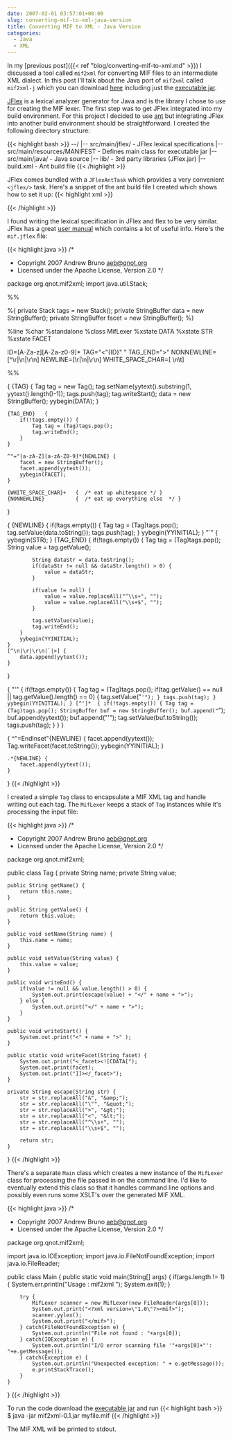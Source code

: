 ```yaml
---
date: 2007-02-01 03:57:01+00:00
slug: converting-mif-to-xml-java-version
title: Converting MIF to XML - Java Version
categories:
  - Java
  - XML
---
```


In my [previous post]({{< ref "blog/converting-mif-to-xml.md" >}}) I discussed a
tool called `mif2xml` for converting MIF files to an intermediate XML dialect.
In this post I'll talk about the Java port of `mif2xml` called `mif2xml-j`
which you can download [here](https://github.com/aebruno/mif2xml-j) including
just the [executable
jar](https://github.com/downloads/aebruno/mif2xml-j/mif2xml-0.3.jar).<!--more-->

[JFlex](http://www.jflex.de/) is a lexical analyzer generator for Java and is
the library I chose to use for creating the MIF lexer. The first step was to
get JFlex integrated into my build environment. For this project I decided to
use [ant](http://ant.apache.org/) but integrating JFlex into another build
environment should be straightforward. I created the following
directory structure:

{{< highlight bash >}}
--/
  |-- src/main/jflex/               - JFlex lexical specifications
  |-- src/main/resources/MANIFEST   - Defines main class for executable jar
  |-- src/main/java/                - Java source
  |-- lib/                          - 3rd party libraries (JFlex.jar)
  |-- build.xml                     - Ant build file
{{< /highlight >}}

JFlex comes bundled with a `JFlexAntTask` which provides a very convenient
`<jflex/>` task. Here's a snippet of the ant build file I created which shows
how to set it up:
{{< highlight xml >}}
<property name="src"   location="${basedir}/src/main/java" />
<property name="lib" location="${basedir}/lib" />
<property name="scanner-file" value="${basedir}/src/main/jflex/mif.jflex" />

<path id="classpath">
    <pathelement location="${build}" />
    <fileset dir="${lib}">
        <include name="*.jar" />
    </fileset>
</path>

<taskdef classpathref="classpath" classname="JFlex.anttask.JFlexTask" name="jflex" />

<target name="jflex" description="Generate the MIF lexer">
    <echo message="Generating the MIF Lexer" />
    <jflex file="${scanner-file}" destdir="${src}" />
</target>
{{< /highlight >}}

I found writing the lexical specification in JFlex and flex to be very similar.
JFlex has a great [user manual](http://www.jflex.de/manual.html) which contains
a lot of useful info. Here's the `mif.jflex` file:

{{< highlight java >}}
/*
 * Copyright 2007 Andrew Bruno <aeb@qnot.org>
 * Licensed under the Apache License, Version 2.0
 */

package org.qnot.mif2xml;
import java.util.Stack;

%%

%{
  private Stack<Tag> tags = new Stack<Tag>();
  private StringBuffer data = new StringBuffer();
  private StringBuffer facet = new StringBuffer();
%}

%line
%char
%standalone
%class  MifLexer
%xstate DATA
%xstate STR
%xstate FACET

ID=[A-Za-z][A-Za-z0-9]*
TAG="<"{ID}" "
TAG_END=">"
NONNEWLINE=[^\r|\n|\r\n]
NEWLINE=[\r|\n|\r\n]
WHITE_SPACE_CHAR=[ \n\t]

%%

<YYINITIAL> { 
   {TAG}   {
        Tag tag = new Tag();
        tag.setName(yytext().substring(1, yytext().length()-1));
        tags.push(tag);
        tag.writeStart();
        data = new StringBuffer();
        yybegin(DATA);
    }

    {TAG_END}   {
        if(!tags.empty()) {
            Tag tag = (Tag)tags.pop();
            tag.writeEnd();
        }
    }

    ^"="[a-zA-Z][a-zA-Z0-9]*{NEWLINE} {
        facet = new StringBuffer();
        facet.append(yytext());
        yybegin(FACET);
    }

    {WHITE_SPACE_CHAR}+   {  /* eat up whitespace */ }
    {NONNEWLINE}          {  /* eat up everything else  */ }
}

<DATA> {
    {NEWLINE}  {
        if(!tags.empty()) {
            Tag tag = (Tag)tags.pop();
            tag.setValue(data.toString());
            tags.push(tag);
        }
        yybegin(YYINITIAL);
    }
    "`"  {  yybegin(STR); }
    {TAG_END}  {
        if(!tags.empty()) {
            Tag tag = (Tag)tags.pop();
            String value = tag.getValue();

            String dataStr = data.toString();
            if(dataStr != null && dataStr.length() > 0) {
                value = dataStr;
            }

            if(value != null) {
                value = value.replaceAll("^\\s+", "");
                value = value.replaceAll("\\s+$", "");
            }

            tag.setValue(value);
            tag.writeEnd();
        }
        yybegin(YYINITIAL);
    }
    [^\n|\r|\r\n|`|>] {
        data.append(yytext());
    }
}

<STR> {
    "'"  {
        if(!tags.empty()) {
            Tag tag = (Tag)tags.pop();
            if(tag.getValue() == null || tag.getValue().length() == 0) {
                tag.setValue("`'");
            }
            tags.push(tag);
        }
        yybegin(YYINITIAL);
    }
    [^']*  {
        if(!tags.empty()) {
            Tag tag = (Tag)tags.pop();
            StringBuffer buf = new StringBuffer();
            buf.append("`");
            buf.append(yytext());
            buf.append("'");
            tag.setValue(buf.toString());
            tags.push(tag);
        }
    }
}

<FACET> {
    ^"=EndInset"{NEWLINE} {
        facet.append(yytext());
        Tag.writeFacet(facet.toString());
        yybegin(YYINITIAL);
    }

    .*{NEWLINE} {
        facet.append(yytext());
    }
}
{{< /highlight >}}

I created a simple `Tag` class to encapsulate a MIF XML tag and handle writing
out each tag. The `MifLexer` keeps a stack of `Tag` instances while it's
processing the input file:

{{< highlight java >}}
/*
 * Copyright 2007 Andrew Bruno <aeb@qnot.org>
 * Licensed under the Apache License, Version 2.0
 */

package org.qnot.mif2xml;

public class Tag {
    private String name;
    private String value;

    public String getName() {
        return this.name;
    }

    public String getValue() {
        return this.value;
    }

    public void setName(String name) {
        this.name = name;
    }

    public void setValue(String value) {
        this.value = value;
    }

    public void writeEnd() {
        if(value != null && value.length() > 0) {
            System.out.print(escape(value) + "</" + name + ">");
        } else {
            System.out.print("</" + name + ">");
        }
    }

    public void writeStart() {
        System.out.print("<" + name + ">" );
    }

    public static void writeFacet(String facet) {
        System.out.print("<_facet><![CDATA[");
        System.out.print(facet);
        System.out.print("]]></_facet>");
    }

    private String escape(String str) {
        str = str.replaceAll("&", "&amp;");
        str = str.replaceAll("\"", "&quot;");
        str = str.replaceAll(">", "&gt;");
        str = str.replaceAll("<", "&lt;");
        str = str.replaceAll("^\\s+", "");
        str = str.replaceAll("\\s+$", "");

        return str;
    }
}
{{< /highlight >}}

There's a separate `Main` class which creates a new instance of the `MifLexer`
class for processing the file passed in on the command line. I'd like to
eventually extend this class so that it handles command line options and
possibly even runs some XSLT's over the generated MIF XML.

{{< highlight java >}}
/*
 * Copyright 2007 Andrew Bruno <aeb@qnot.org>
 * Licensed under the Apache License, Version 2.0
 */

package org.qnot.mif2xml;

import java.io.IOException;
import java.io.FileNotFoundException;
import java.io.FileReader;

public class Main {
    public static void main(String[] args) {
        if(args.length != 1) {
            System.err.println("Usage : mif2xml <inputfile>");
            System.exit(1);
        }

        try {
            MifLexer scanner = new MifLexer(new FileReader(args[0]));
            System.out.print("<?xml version=\"1.0\"?><mif>");
            scanner.yylex();
            System.out.print("</mif>");
        } catch(FileNotFoundException e) {
            System.out.println("File not found : "+args[0]);
        } catch(IOException e) {
            System.out.println("I/O error scanning file '"+args[0]+"': "+e.getMessage());
        } catch(Exception e) {
            System.out.println("Unexpected exception: " + e.getMessage());
            e.printStackTrace();
        }
    }
}
{{< /highlight >}}

To run the code download the [executable
jar](https://github.com/downloads/aebruno/mif2xml-j/mif2xml-0.3.jar) and run
{{< highlight bash >}}
$ java -jar mif2xml-0.1.jar myfile.mif
{{< /highlight >}}

The MIF XML will be printed to stdout.
